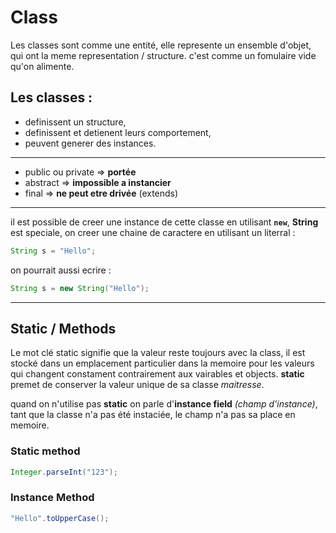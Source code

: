 # Class

Les classes sont comme une entité, elle represente un ensemble d'objet, qui ont la meme representation / structure.
c'est comme un fomulaire vide qu'on alimente.

## Les classes :

- definissent un structure,
- definissent et detienent leurs comportement,
- peuvent generer des instances.

---

- public ou private => **portée**
- abstract => **impossible a instancier**
- final => **ne peut etre drivée** (extends)

---

il est possible de creer une instance de cette classe en utilisant **`new`**,
**String** est speciale, on creer une chaine de caractere en utilisant un literral :

```java
String s = "Hello";
```

on pourrait aussi ecrire :

```java
String s = new String("Hello");
```

---

## Static / Methods

Le mot clé static signifie que la valeur reste toujours avec la class, il est stocké dans un emplacement particulier dans la memoire pour les valeurs qui changent constament contrairement aux vairables et objects.
**static** premet de conserver la valeur unique de sa classe _maitresse_.

quand on n'utilise pas **static** on parle d'**instance field** _(champ d'instance)_, tant que la classe n'a pas été instaciée, le champ n'a pas sa place en memoire.

### Static method

```java
Integer.parseInt("123");
```

### Instance Method

```java
"Hello".toUpperCase();
```
